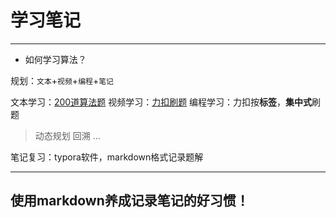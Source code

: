 # 学习笔记

***

+ 如何学习算法？

规划：`文本`+`视频`+`编程`+`笔记` 

文本学习：[200道算法题](https://github.com/CyC2018/CS-Notes/blob/master/notes/Leetcode%20%E9%A2%98%E8%A7%A3%20-%20%E7%9B%AE%E5%BD%95.md)
视频学习：[力扣刷题](https://www.bilibili.com/video/BV1GW411Q77S?from=search&seid=10495297713892833916)
编程学习：力扣按**标签**，**集中式**刷题

> 动态规划
> 回溯
> ...

笔记复习：typora软件，markdown格式记录题解

---

## 使用markdown养成记录笔记的好习惯！
